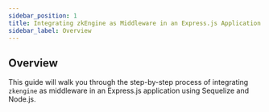 ```yaml
---
sidebar_position: 1
title: Integrating zkEngine as Middleware in an Express.js Application | Overview
sidebar_label: Overview
---
```


## Overview
This guide will walk you through the step-by-step process of integrating `zkengine` as middleware in an Express.js application using Sequelize and Node.js.

